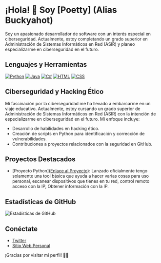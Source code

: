 # ¡Hola! 👋 Soy [Poetty] (Alias Buckyahot)

Soy un apasionado desarrollador de software con un interés especial en ciberseguridad. Actualmente, estoy completando un grado superior en Administración de Sistemas Informáticos en Red (ASIR) y planeo especializarme en ciberseguridad en el futuro.

## Lenguajes y Herramientas

[![Python](https://img.shields.io/badge/-Python-3776AB?style=flat&logo=python&logoColor=white)](https://www.python.org/)
[![Java](https://img.shields.io/badge/-Java-007396?style=flat&logo=java&logoColor=white)](https://www.java.com/)
[![C#](https://img.shields.io/badge/-C%23-239120?style=flat&logo=c-sharp&logoColor=white)](https://docs.microsoft.com/en-us/dotnet/csharp/)
[![HTML](https://img.shields.io/badge/-HTML-E34F26?style=flat&logo=html5&logoColor=white)](https://developer.mozilla.org/en-US/docs/Web/HTML)
[![CSS](https://img.shields.io/badge/-CSS-1572B6?style=flat&logo=css3&logoColor=white)](https://developer.mozilla.org/en-US/docs/Web/CSS)

## Ciberseguridad y Hacking Ético

Mi fascinación por la ciberseguridad me ha llevado a embarcarme en un viaje educativo. Actualmente, estoy cursando un grado superior de Administración de Sistemas Informáticos en Red (ASIR) con la intención de especializarme en ciberseguridad en el futuro. Mi enfoque incluye:

- Desarrollo de habilidades en hacking ético.
- Creación de scripts en Python para identificación y corrección de vulnerabilidades.
- Contribuciones a proyectos relacionados con la seguridad en GitHub.

## Proyectos Destacados

- [Proyecto Python]([Enlace al Proyecto](https://github.com/buckyahot/omec-tool/tree/main)): Lanzado oficialmente tengo solamente una tool básica que ayuda a hacer varias cosas para uso personal, escanear dispositivos que tienes en tu red, control remoto acceso con la IP, Obtener información con la IP.

## Estadísticas de GitHub

![Estadísticas de GitHub](https://github-readme-stats.vercel.app/api?username=TuUsuario&show_icons=true&hide_border=true)

## Conéctate

- [Twitter](https://twitter.com/buckyahot)
- [Sitio Web Personal](https://www.poetty.dev)

¡Gracias por visitar mi perfil! 👨‍💻
